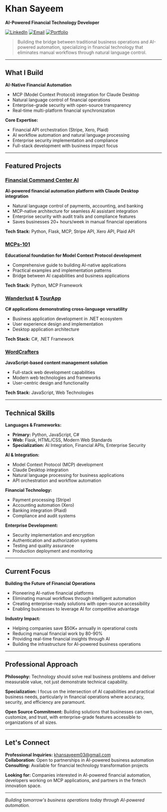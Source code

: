 # Khan Sayeem
**AI-Powered Financial Technology Developer**

[![LinkedIn](https://img.shields.io/badge/LinkedIn-Connect-blue.svg)](in/sayeem-khan-7657732b7)
[![Email](https://img.shields.io/badge/Email-Contact-red.svg)](mailto:khansayeem03@gmail.com)
[![Portfolio](https://img.shields.io/badge/Portfolio-Projects-green.svg)](https://github.com/KhanSayeem)

> Building the bridge between traditional business operations and AI-powered automation, specializing in financial technology that eliminates manual workflows through natural language control.

---

## What I Build

**AI-Native Financial Automation**
- MCP (Model Context Protocol) integration for Claude Desktop
- Natural language control of financial operations
- Enterprise-grade security with open-source transparency
- Real-time multi-platform financial synchronization

**Core Expertise:**
- Financial API orchestration (Stripe, Xero, Plaid)
- AI workflow automation and natural language processing
- Enterprise security implementation and compliance
- Full-stack development with business impact focus

---

## Featured Projects

### [Financial Command Center AI](https://github.com/KhanSayeem/Financial-Command-Center-AI)
**AI-powered financial automation platform with Claude Desktop integration**
- Natural language control of payments, accounting, and banking
- MCP-native architecture for seamless AI assistant integration
- Enterprise security with audit trails and compliance features
- Saves businesses 20+ hours/week in manual financial operations

**Tech Stack:** Python, Flask, MCP, Stripe API, Xero API, Plaid API

### [MCPs-101](https://github.com/KhanSayeem/MCPs-101)
**Educational foundation for Model Context Protocol development**
- Comprehensive guide to building AI-native applications
- Practical examples and implementation patterns
- Bridge between AI capabilities and business applications

**Tech Stack:** Python, MCP Framework

### [Wanderlust](https://github.com/KhanSayeem/Wanderlust) & [TourApp](https://github.com/KhanSayeem/TourApp)
**C# applications demonstrating cross-language versatility**
- Business application development in .NET ecosystem
- User experience design and implementation
- Desktop application architecture

**Tech Stack:** C#, .NET Framework

### [WordCrafters](https://github.com/KhanSayeem/WordCrafters)
**JavaScript-based content management solution**
- Full-stack web development capabilities
- Modern web technologies and frameworks
- User-centric design and functionality

**Tech Stack:** JavaScript, Web Technologies

---

## Technical Skills

**Languages & Frameworks:**
- **Primary:** Python, JavaScript, C#
- **Web:** Flask, HTML/CSS, Modern Web Standards
- **Specialization:** AI Integration, Financial APIs, Enterprise Security

**AI & Integration:**
- Model Context Protocol (MCP) development
- Claude Desktop integration
- Natural language processing for business applications
- API orchestration and workflow automation

**Financial Technology:**
- Payment processing (Stripe)
- Accounting automation (Xero)
- Banking integration (Plaid)
- Compliance and audit systems

**Enterprise Development:**
- Security implementation and encryption
- Authentication and authorization systems
- Testing and quality assurance
- Production deployment and monitoring

---

## Current Focus

**Building the Future of Financial Operations**
- Pioneering AI-native financial platforms
- Eliminating manual workflows through intelligent automation
- Creating enterprise-ready solutions with open-source accessibility
- Enabling businesses to leverage AI for competitive advantage

**Industry Impact:**
- Helping companies save $50K+ annually in operational costs
- Reducing manual financial work by 80-90%
- Providing real-time financial insights through AI
- Building the infrastructure for AI-powered business operations

---

## Professional Approach

**Philosophy:** Technology should solve real business problems and deliver measurable value, not just demonstrate technical capability.

**Specialization:** I focus on the intersection of AI capabilities and practical business needs, particularly in financial operations where accuracy, security, and efficiency are paramount.

**Open Source Commitment:** Building solutions that businesses can own, customize, and trust, with enterprise-grade features accessible to organizations of all sizes.

---

## Let's Connect

**Professional Inquiries:** khansayeem03@gmail.com  
**Collaboration:** Open to partnerships in AI-powered business automation  
**Consulting:** Available for financial technology transformation projects

**Looking for:** Companies interested in AI-powered financial automation, developers working on MCP applications, and partners in the fintech innovation space.

---

*Building tomorrow's business operations today through AI-powered automation.*
